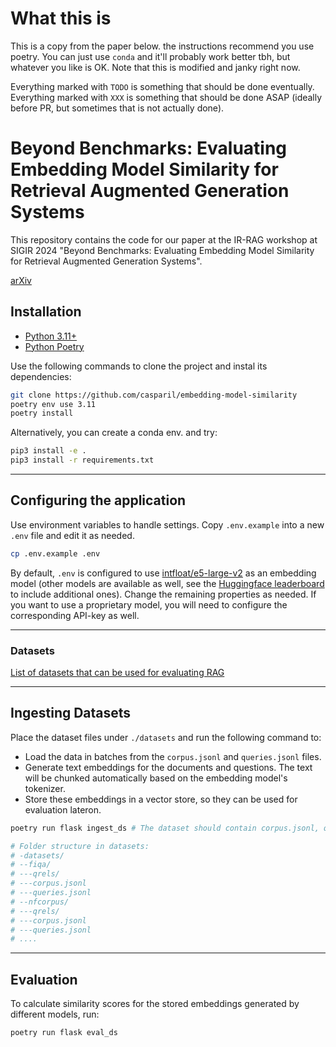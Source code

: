 # What this is
This is a copy from the paper below. the instructions recommend you use poetry. You can just use `conda` and it'll probably work better tbh, but whatever you like is OK. Note that this is modified and janky right now.

Everything marked with `TODO` is something that should be done eventually. Everything marked with `XXX` is something that should be done ASAP (ideally before PR, but sometimes that is not actually done).

# Beyond Benchmarks: Evaluating Embedding Model Similarity for Retrieval Augmented Generation Systems

This repository contains the code for our paper at the IR-RAG workshop at SIGIR 2024 "Beyond Benchmarks: Evaluating
Embedding Model Similarity for Retrieval Augmented Generation Systems".

[arXiv](https://arxiv.org/abs/2407.08275)

## Installation
- [Python 3.11+](https://python.org)
- [Python Poetry](https://python-poetry.org/)

Use the following commands to clone the project and instal its dependencies:

```bash
git clone https://github.com/casparil/embedding-model-similarity
poetry env use 3.11
poetry install
```

Alternatively, you can create a conda env. and try:
```bash
pip3 install -e .
pip3 install -r requirements.txt
```

---

## Configuring the application

Use environment variables to handle settings. Copy `.env.example` into a new `.env` file and edit it as needed.

```bash
cp .env.example .env
```

By default, `.env` is configured to use [intfloat/e5-large-v2](https://huggingface.co/intfloat/e5-large-v2) as an embedding model (other models are available as
well, see the [Huggingface leaderboard](https://huggingface.co/spaces/mteb/leaderboard) to include additional ones). Change the remaining properties as needed.
If you want to use a proprietary model, you will need to configure the corresponding API-key as well.

---

### Datasets
[List of datasets that can be used for evaluating RAG](https://github.com/beir-cellar/beir?tab=readme-ov-file)

---

## Ingesting Datasets

Place the dataset files under `./datasets` and run the following command to:
- Load the data in batches from the `corpus.jsonl` and `queries.jsonl` files.
- Generate text embeddings for the documents and questions. The text will be chunked automatically based on the
embedding model's tokenizer.
- Store these embeddings in a vector store, so they can be used for evaluation lateron.

```bash
poetry run flask ingest_ds # The dataset should contain corpus.jsonl, queries.jsonl

# Folder structure in datasets:
# -datasets/
# --fiqa/
# ---qrels/
# ---corpus.jsonl
# ---queries.jsonl
# --nfcorpus/
# ---qrels/
# ---corpus.jsonl
# ---queries.jsonl
# ....
```

---

## Evaluation

To calculate similarity scores for the stored embeddings generated by different models, run:

```bash
poetry run flask eval_ds
```
